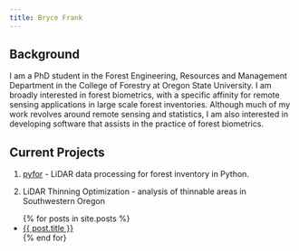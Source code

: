 ```yaml
---
title: Bryce Frank
---
```


## Background

I am a PhD student in the Forest Engineering, Resources and Management Department in the College of Forestry at Oregon State University. I am broadly interested in forest biometrics, with a specific affinity for remote sensing applications in large scale forest inventories. Although much of my work revolves around remote sensing and statistics, I am also interested in developing software that assists in the practice of forest biometrics.

## Current Projects

1. [pyfor](https://github.com/brycefrank/pyfor) - LiDAR data processing for forest inventory in Python.

2. LiDAR Thinning Optimization - analysis of thinnable areas in Southwestern Oregon



<ul>
  {% for posts in site.posts %}
  <li>
	  <a href="{{ post.url }}">{{ post.title }}</a>
  </li>
  {% end for}
</ul>
